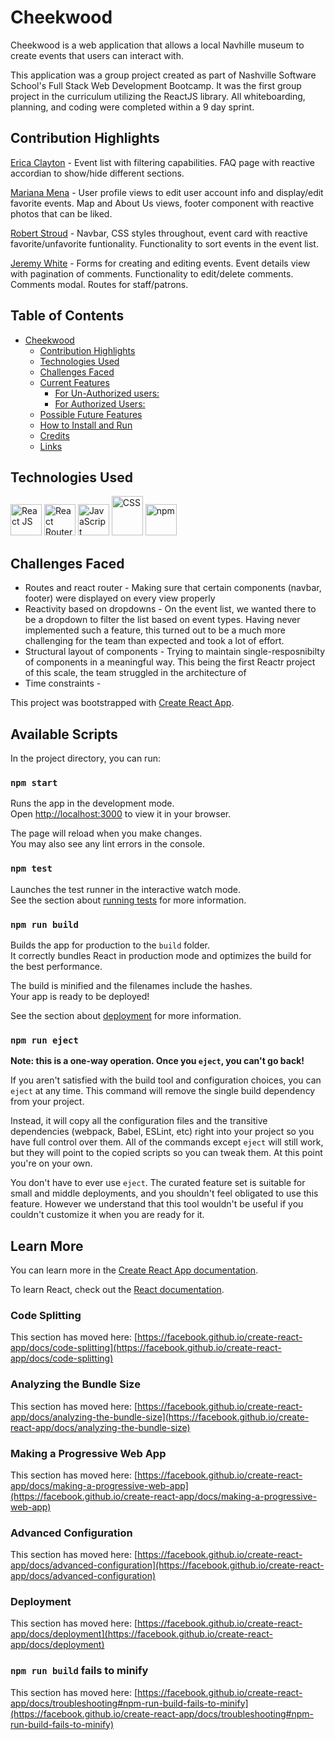 # Cheekwood

Cheekwood is a web application that allows a local Navhille museum to create events that users can interact with.

This application was a group project created as part of Nashville Software School's Full Stack Web Development Bootcamp. It was the first group project in the curriculum utilizing the ReactJS library. All whiteboarding, planning, and coding were completed within a 9 day sprint.

## Contribution Highlights

[Erica Clayton](https://github.com/erica-clayton) - Event list with filtering capabilities. FAQ page with reactive accordian to show/hide different sections.

[Mariana Mena](https://github.com/Mary-Mena21) - User profile views to edit user account info and display/edit favorite events. Map and About Us views, footer component with reactive photos that can be liked.

[Robert Stroud](https://github.com/r-stroud) - Navbar, CSS styles throughout, event card with reactive favorite/unfavorite funtionality. Functionality to sort events in the event list.

[Jeremy White](https://github.com/JeremyWhiteDev) - Forms for creating and editing events. Event details view with pagination of comments. Functionality to edit/delete comments. Comments modal. Routes for staff/patrons.

## Table of Contents

- [Cheekwood](#gizmo)
  - [Contribution Highlights](#contribution-highlights)
  - [Technologies Used](#technologies-used)
  - [Challenges Faced](#challenges-faced)
  - [Current Features](#current-features)
    - [For Un-Authorized users:](#for-un-authorized-users)
    - [For Authorized Users:](#for-authorized-users)
  - [Possible Future Features](#possible-future-features)
  - [How to Install and Run](#how-to-install-and-run)
  - [Credits](#credits)
  - [Links](#links)

## Technologies Used

<a href="https://reactjs.org/" title="React JS"><img src="https://github.com/get-icon/geticon/raw/master/icons/react.svg" alt="React JS" width="50px" height="50px"></a>
<a href="https://reactrouter.com/en/main" title="React Router"><img src="https://reactrouter.com/_brand/react-router-mark-color.svg" alt="React Router" width="50px" height="50px"></a>
<a href="https://developer.mozilla.org/en-US/docs/Web/JavaScript" title="JavaScript"><img src="https://github.com/get-icon/geticon/raw/master/icons/javascript.svg" alt="JavaScript" width="50px" height="50px"></a>
<a href="https://www.w3.org/TR/CSS/" title="CSS"><img src="https://github.com/get-icon/geticon/raw/master/icons/css-3.svg" alt="CSS" width="50px" height="63px"></a>
<a href="https://www.npmjs.com/" title="npm"><img src="https://github.com/get-icon/geticon/raw/master/icons/npm.svg" alt="npm" width="50px" height="50px"></a>

## Challenges Faced

- Routes and react router - Making sure that certain components (navbar, footer) were displayed on every view properly
- Reactivity based on dropdowns - On the event list, we wanted there to be a dropdown to filter the list based on event types. Having never implemented such a feature, this turned out to be a much more challenging for the team than expected and took a lot of effort.
- Structural layout of components - Trying to maintain single-resposnibilty of components in a meaningful way. This being the first Reactr project of this scale, the team struggled in the architecture of
- Time constraints -

This project was bootstrapped with [Create React App](https://github.com/facebook/create-react-app).

## Available Scripts

In the project directory, you can run:

### `npm start`

Runs the app in the development mode.\
Open [http://localhost:3000](http://localhost:3000) to view it in your browser.

The page will reload when you make changes.\
You may also see any lint errors in the console.

### `npm test`

Launches the test runner in the interactive watch mode.\
See the section about [running tests](https://facebook.github.io/create-react-app/docs/running-tests) for more information.

### `npm run build`

Builds the app for production to the `build` folder.\
It correctly bundles React in production mode and optimizes the build for the best performance.

The build is minified and the filenames include the hashes.\
Your app is ready to be deployed!

See the section about [deployment](https://facebook.github.io/create-react-app/docs/deployment) for more information.

### `npm run eject`

**Note: this is a one-way operation. Once you `eject`, you can't go back!**

If you aren't satisfied with the build tool and configuration choices, you can `eject` at any time. This command will remove the single build dependency from your project.

Instead, it will copy all the configuration files and the transitive dependencies (webpack, Babel, ESLint, etc) right into your project so you have full control over them. All of the commands except `eject` will still work, but they will point to the copied scripts so you can tweak them. At this point you're on your own.

You don't have to ever use `eject`. The curated feature set is suitable for small and middle deployments, and you shouldn't feel obligated to use this feature. However we understand that this tool wouldn't be useful if you couldn't customize it when you are ready for it.

## Learn More

You can learn more in the [Create React App documentation](https://facebook.github.io/create-react-app/docs/getting-started).

To learn React, check out the [React documentation](https://reactjs.org/).

### Code Splitting

This section has moved here: [https://facebook.github.io/create-react-app/docs/code-splitting](https://facebook.github.io/create-react-app/docs/code-splitting)

### Analyzing the Bundle Size

This section has moved here: [https://facebook.github.io/create-react-app/docs/analyzing-the-bundle-size](https://facebook.github.io/create-react-app/docs/analyzing-the-bundle-size)

### Making a Progressive Web App

This section has moved here: [https://facebook.github.io/create-react-app/docs/making-a-progressive-web-app](https://facebook.github.io/create-react-app/docs/making-a-progressive-web-app)

### Advanced Configuration

This section has moved here: [https://facebook.github.io/create-react-app/docs/advanced-configuration](https://facebook.github.io/create-react-app/docs/advanced-configuration)

### Deployment

This section has moved here: [https://facebook.github.io/create-react-app/docs/deployment](https://facebook.github.io/create-react-app/docs/deployment)

### `npm run build` fails to minify

This section has moved here: [https://facebook.github.io/create-react-app/docs/troubleshooting#npm-run-build-fails-to-minify](https://facebook.github.io/create-react-app/docs/troubleshooting#npm-run-build-fails-to-minify)
